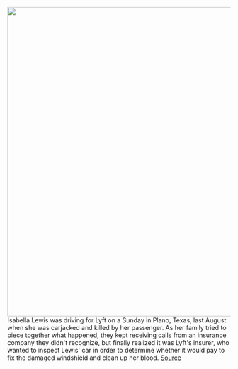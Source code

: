 <img src='https://cdn.vox-cdn.com/thumbor/eN0qAhqKadvZI5ey4sKDd_tLbcU=/0x0:2000x1333/1200x800/filters:focal(1215x458:1535x778)/cdn.vox-cdn.com/uploads/chorus_image/image/70716802/1335977295.0.jpg' width='700px' /><br/>
Isabella Lewis was driving for Lyft on a Sunday in Plano, Texas, last August when she was carjacked and killed by her passenger. As her family tried to piece together what happened, they kept receiving calls from an insurance company they didn't recognize, but finally realized it was Lyft's insurer, who wanted to inspect Lewis' car in order to determine whether it would pay to fix the damaged windshield and clean up her blood.
<a href='https://www.theverge.com/2022/4/6/23012229/rideshare-delivery-drivers-killed-gig-workers-death'> Source <a/>